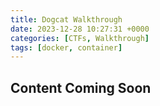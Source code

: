 ```yaml
---
title: Dogcat Walkthrough
date: 2023-12-28 10:27:31 +0000
categories: [CTFs, Walkthrough]
tags: [docker, container] 
---
```



## Content Coming Soon